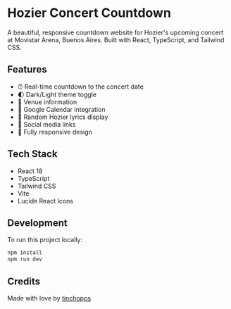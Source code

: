 # Hozier Concert Countdown

A beautiful, responsive countdown website for Hozier's upcoming concert at Movistar Arena, Buenos Aires. Built with React, TypeScript, and Tailwind CSS.

## Features

- ⏰ Real-time countdown to the concert date
- 🌓 Dark/Light theme toggle
- 📍 Venue information
- 📅 Google Calendar integration
- 🎵 Random Hozier lyrics display
- 🔗 Social media links
- 📱 Fully responsive design

## Tech Stack

- React 18
- TypeScript
- Tailwind CSS
- Vite
- Lucide React Icons

## Development

To run this project locally:

```bash
npm install
npm run dev
```

## Credits

Made with love by [tinchopps](https://www.tinchopps.com.ar)